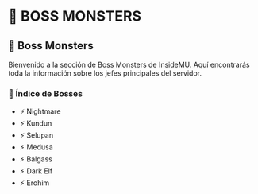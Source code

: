 # 🐉 BOSS MONSTERS

## 🐲 Boss Monsters

Bienvenido a la sección de Boss Monsters de InsideMU. Aquí encontrarás toda la información sobre los jefes principales del servidor.

### 📑 Índice de Bosses

* ⚡ Nightmare
* ⚡ Kundun
* ⚡ Selupan
* ⚡ Medusa
* ⚡ Balgass
* ⚡ Dark Elf
* ⚡ Erohim
